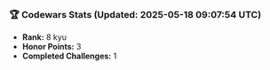 ### 🏆 Codewars Stats (Updated: 2025-05-18 09:07:54 UTC)

- **Rank:** 8 kyu
- **Honor Points:** 3
- **Completed Challenges:** 1
